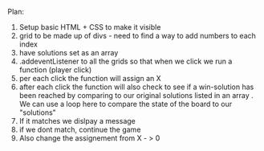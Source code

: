 

Plan:
1. Setup basic HTML + CSS to make it visible
2. grid to be made up of divs - need to find a way to add numbers to each index
3. have solutions set as an array
4. .addeventListener to all the grids so that when we click we run a function (player click)
5. per each click the function will assign an X 
6. after each click the function will also check to see if a win-solution has been reached by comparing to our original solutions listed in an array . We can use a loop here to compare the state of the board to our "solutions"
7. If it matches we dislpay a message
8. if we dont match, continue the game
9. Also change the assignement from X - > 0 

